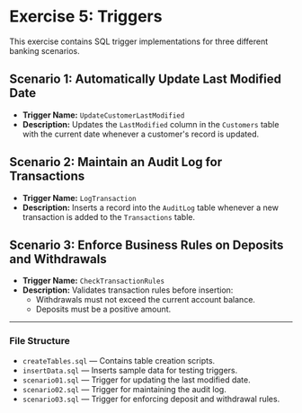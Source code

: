 # Exercise 5: Triggers

This exercise contains SQL trigger implementations for three different banking scenarios.

## Scenario 1: Automatically Update Last Modified Date
- **Trigger Name:** `UpdateCustomerLastModified`
- **Description:** Updates the `LastModified` column in the `Customers` table with the current date whenever a customer's record is updated.

## Scenario 2: Maintain an Audit Log for Transactions
- **Trigger Name:** `LogTransaction`
- **Description:** Inserts a record into the `AuditLog` table whenever a new transaction is added to the `Transactions` table.

## Scenario 3: Enforce Business Rules on Deposits and Withdrawals
- **Trigger Name:** `CheckTransactionRules`
- **Description:** Validates transaction rules before insertion:
  - Withdrawals must not exceed the current account balance.
  - Deposits must be a positive amount.

---

### File Structure
- `createTables.sql` — Contains table creation scripts.
- `insertData.sql` — Inserts sample data for testing triggers.
- `scenario01.sql` — Trigger for updating the last modified date.
- `scenario02.sql` — Trigger for maintaining the audit log.
- `scenario03.sql` — Trigger for enforcing deposit and withdrawal rules.
